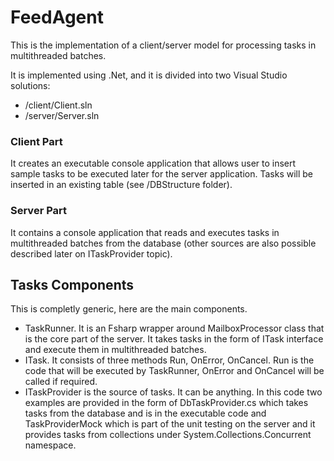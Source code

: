# FeedAgent
This is the implementation of a client/server model for processing tasks in multithreaded batches.

It is implemented using .Net, and it is divided into two Visual Studio solutions:
  - /client/Client.sln
  - /server/Server.sln

### Client Part
It creates an executable console application that allows user to insert sample tasks to be executed later for the server application. Tasks will be inserted in an existing table (see /DBStructure folder).

### Server Part
It contains a console application that reads and executes tasks in multithreaded batches from the database (other sources are also possible described later on ITaskProvider topic).

## Tasks Components
This is completly generic, here are the main components.

  - TaskRunner. It is an Fsharp wrapper around MailboxProcessor class that is the core part of the server. It takes tasks in the form of ITask interface and execute them in multithreaded batches.
  - ITask. It consists of three methods Run, OnError, OnCancel. Run is the code that will be executed by TaskRunner, OnError and OnCancel will be called if required.
  - ITaskProvider is the source of tasks. It can be anything. In this code two examples are provided in the form of DbTaskProvider.cs which takes tasks from the database and is in the executable code and TaskProviderMock which is part of the unit testing on the server and it provides tasks from collections under System.Collections.Concurrent namespace.

